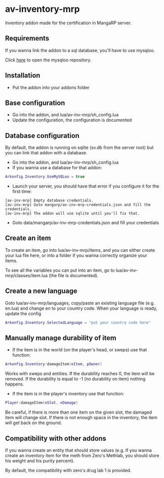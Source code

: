 # av-inventory-mrp
Inventory addon made for the certification in MangaRP server.

## Requirements
If you wanna link the addon to a sql database, you'll have to use mysqloo.

Click [here](https://github.com/FredyH/MySQLOO) to open the mysqloo repository.

## Installation
- Put the addon into your addons folder

## Base configuration
- Go into the addon, and lua/av-inv-mrp/sh_config.lua
- Update the configuration, the configuration is documented

## Database configuration
By default, the addon is running on sqlite (sv.db from the server root) but you can link that addon with a database.
- Go into the addon, and lua/av-inv-mrp/sh_config.lua
- If you wanna use a database for that addon:
```lua
Arkonfig.Inventory.UseMySQLoo = true
```
- Launch your server, you should have that error if you configure it for the first time:
```
[av-inv-mrp] Empty database credentials.
[av-inv-mrp] Goto mangarp/av-inv-mrp-credentials.json and fill the credentials.
[av-inv-mrp] The addon will use sqlite until you'll fix that.
```
- Goto data/mangarp/av-inv-mrp-credentials.json and fill your credentials

## Create an item
To create an item, go into lua/av-inv-mrp/items, and you can either create your lua file here, or into a folder if you wanna correctly organize your items.

To see all the variables you can put into an item, go to lua/av-inv-mrp/classes/item.lua (the file is documented).

## Create a new language
Goto lua/av-inv-mrp/languages, copy/paste an existing language file (e.g. en.lua) and change en to your country code.
When your language is ready, update the config
```lua
Arkonfig.Inventory.SelectedLanguage = "put your country code here"
```

## Manually manage durability of item
- If the item is in the world (on the player's head, or sweps) use that function:
```lua
Arkonfig.Inventory:damageItem(eItem, pOwner)
```
Works with sweps and entities.
If the durability reaches 0, the item will be removed.
If the durability is equal to -1 (no durability on item) nothing happens.

- If the item is in the player's inventory use that function:
```lua
Player:damageItem(nSlot, nDamage)
```
Be careful, if there is more than one item on the given slot, the damaged item will change slot.
If there is not enough space in the inventory, the item will get back on the ground.

## Compatibility with other addons
If you wanna create an entity that should store values (e.g. If you wanna create an inventory item for the meth from Zero's Methlab, you should store his weight and his purity percent).

By default, the compatibility with zero's drug lab 1 is provided.